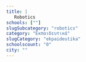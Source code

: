 ```yaml
---
title: |
   Robotics
schools: [""]
slugSubcategory: "robotics"
category: "Εκπαιδευτικά"
slugCategory: "ekpaideutika"
schoolscount: "0"
city: ""
---
```


